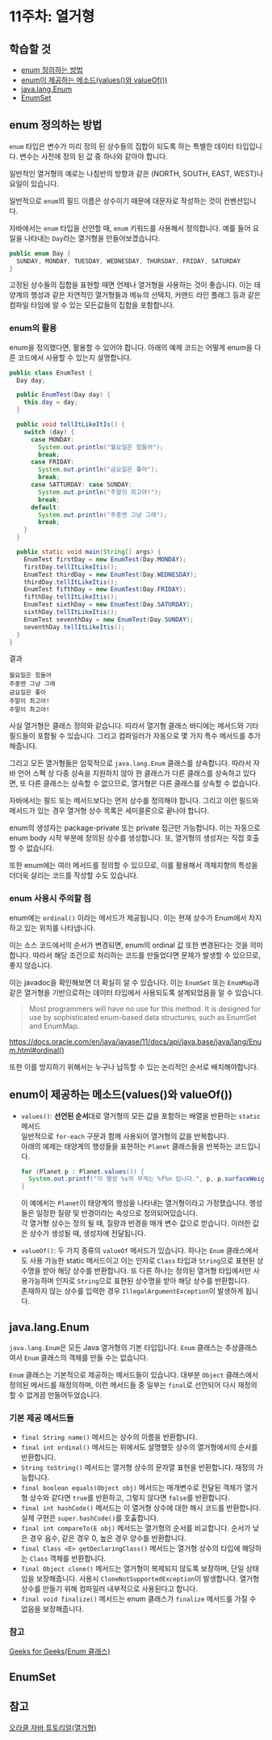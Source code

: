 # 11주차: 열거형

## 학습할 것

- [enum 정의하는 방법](#enum-정의하는-방법)
- [enum이 제공하는 메소드(values()와 valueOf())](#enum이-제공하는-메소드values와-valueof)
- [java.lang.Enum](#javalangenum)
- [EnumSet](#enumset)

## enum 정의하는 방법

`enum` 타입은 변수가 미리 정의 된 상수들의 집합이 되도록 하는 특별한 데이터 타입입니다. 변수는 사전에 정의 된 값 중 하나와 같아야 합니다.

일반적인 열거형의 예로는 나침반의 방향과 같은 (NORTH, SOUTH, EAST, WEST)나 요일이 있습니다.

일반적으로 `enum`의 필드 이름은 상수이기 때문에 대문자로 작성하는 것이 컨벤션입니다.

자바에서는 `enum` 타입을 선언할 때, `enum` 키워드를 사용해서 정의합니다. 예를 들어 요일을 나타내는 `Day`라는 열거형을 만들어보겠습니다.

```java
public enum Day {
  SUNDAY, MONDAY, TUESDAY, WEDNESDAY, THURSDAY, FRIDAY, SATURDAY
}
```

고정된 상수들의 집합을 표현할 때면 언제나 열거형을 사용하는 것이 좋습니다. 이는 태양계의 행성과 같은 자연적인 열거형들과 메뉴의 선택지, 커맨드 라인 플래그 등과 같은 컴파일 타임에 알 수 있는 모든값들의 집합을 포함합니다.

### enum의 활용

enum을 정의했다면, 활용할 수 있어야 합니다. 아래의 예제 코드는 어떻게 enum을 다른 코드에서 사용할 수 있는지 설명합니다.

```java
public class EnumTest {
  Day day;

  public EnumTest(Day day) {
    this.day = day;
  }

  public void tellItLikeItIs() {
    switch (day) {
      case MONDAY:
        System.out.println("월요일은 힘들어");
        break;
      case FRIDAY:
        System.out.println("금요일은 좋아");
        break;
      case SATTURDAY: case SUNDAY:
        System.out.println("주말이 최고야!");
        break;
      default:
        System.out.println("주중엔 그냥 그래");
        break;
    }
  }

  public static void main(String[] args) {
    EnumTest firstDay = new EnumTest(Day.MONDAY);
    firstDay.tellItLikeItis();
    EnumTest thirdDay = new EnumTest(Day.WEDNESDAY);
    thirdDay.tellItLikeItis();
    EnumTest fifthDay = new EnumTest(Day.FRIDAY);
    fifthDay.tellItLikeItis();
    EnumTest sixthDay = new EnumTest(Day.SATURDAY);
    sixthDay.tellItLikeItis();
    EnumTest seventhDay = new EnumTest(Day.SUNDAY);
    seventhDay.tellItLikeItis();
  }
}
```

결과

```text
월요일은 힘들어
주중엔 그냥 그래
금요일은 좋아
주말이 최고야!
주말이 최고야!
```

사실 열거형은 클래스 정의와 같습니다. 따라서 열거형 클래스 바디에는 메서드와 기타 필드들이 포함될 수 있습니다. 그리고 컴파일러가 자동으로 몇 가지 특수 메서드를 추가해줍니다.

그리고 모든 열거형들은 암묵적으로 `java.lang.Enum` 클래스를 상속합니다. 따라서 자바 언어 스펙 상 다중 상속을 지원하지 않아 한 클래스가 다른 클래스를 상속하고 있다면, 또 다른 클래스는 상속할 수 없으므로, 열거형은 다른 클래스를 상속할 수 없습니다.

자바에서는 필드 또는 메서드보다는 먼저 상수를 정의해야 합니다. 그리고 이런 필드와 메서드가 있는 경우 열거형 상수 목록은 세미콜론으로 끝나야 합니다.

enum의 생성자는 package-private 또는 private 접근만 가능합니다. 이는 자동으로 enum body 시작 부분에 정의된 상수를 생성합니다. 또, 열거형의 생성자는 직접 호출할 수 없습니다.

또한 enum에는 여러 메서드를 정의할 수 있으므로, 이를 활용해서 객체지향의 특성을 더더욱 살리는 코드를 작성할 수도 있습니다.

### enum 사용시 주의할 점

enum에는 `ordinal()` 이라는 메서드가 제공됩니다. 이는 현재 상수가 Enum에서 차지하고 있는 위치를 나타냅니다.

이는 소스 코드에서의 순서가 변경되면, enum의 ordinal 값 또한 변경된다는 것을 의미합니다. 따라서 해당 조건으로 처리하는 코드를 만들었다면 문제가 발생할 수 있으므로, 좋지 않습니다.

이는 javadoc을 확인해보면 더 확실히 알 수 있습니다. 이는 `EnumSet` 또는 `EnumMap`과 같은 열거형을 기반으로하는 데이터 타입에서 사용되도록 설계되었음을 알 수 있습니다.

> Most programmers will have no use for this method. It is designed for use by sophisticated enum-based data structures, such as EnumSet and EnumMap.

<https://docs.oracle.com/en/java/javase/11/docs/api/java.base/java/lang/Enum.html#ordinal()>

또한 이를 방지하기 위해서는 누구나 납득할 수 있는 논리적인 순서로 배치해야합니다.

## enum이 제공하는 메소드(values()와 valueOf())

- `values()`: **선언된 순서**대로 열거형의 모든 값을 포함하는 배열을 반환하는 `static` 메서드  
   일반적으로 `for-each` 구문과 함께 사용되어 열거형의 값을 반복합니다.  
   아래의 예제는 태양계의 행성들을 표현하는 `Planet` 클래스들을 반복하는 코드입니다.

  ```java
  for (Planet p : Planet.values()) {
    System.out.printf("이 행성 %s의 무게는 %f%n 입니다.", p, p.surfaceWeight(mass));
  }
  ```

  이 예에서는 `Planet`이 태양계의 행성을 나타내는 열거형이라고 가정했습니다. 행성들은 일정한 질량 및 반경이라는 속성으로 정의되어있습니다.  
   각 열거형 상수는 정의 될 때, 질량과 반경을 매개 변수 값으로 받습니다. 이러한 값은 상수가 생성될 때, 생성자에 전달됩니다.

- `valueOf()`: 두 가지 종류의 `valueOf` 메서드가 있습니다. 하나는 `Enum` 클래스에서도 사용 가능한 static 메서드이고 이는 인자로 `Class` 타입과 `String`으로 표현된 상수명을 받아 해당 상수를 반환합니다. 또 다른 하나는 정의된 열거형 타입에서만 사용가능하며 인자로 `String`으로 표현된 상수명을 받아 해당 상수를 반환합니다.  
   존재하지 않는 상수를 입력한 경우 `IllegalArgumentException`이 발생하게 됩니다.

## java.lang.Enum

`java.lang.Enum`은 모든 Java 열거형의 기본 타입입니다. `Enum` 클래스는 추상클래스여서 `Enum` 클래스의 객체를 만들 수는 없습니다.

`Enum` 클래스는 기본적으로 제공하는 메서드들이 있습니다. 대부분 `Object` 클래스에서 정의된 메서드를 재정의하며, 이런 메서드들 중 일부는 `final`로 선언되어 다시 재정의 할 수 없게끔 만들어두었습니다.

### 기본 제공 메서드들

- `final String name()` 메서드는 상수의 이름을 반환합니다.
- `final int ordinal()` 메서드는 위에서도 설명했듯 상수의 열거형에서의 순서를 반환합니다.
- `String toString()` 메서드는 열거형 상수의 문자열 표현을 반환합니다. 재정의 가능합니다.
- `final boolean equals(Object obj)` 메서드는 매개변수로 전달된 객체가 열거형 상수와 같다면 `true`를 반환하고, 그렇지 않다면 `false`를 반환합니다.
- `final int hashCode()` 메서드는 이 열거형 상수에 대한 해시 코드를 반환합니다. 실제 구현은 `super.hashCode()`를 호춣합니다.
- `final int compareTo(E obj)` 메서드는 열거형의 순서를 비교합니다. 순서가 낮은 경우 음수, 같은 경우 0, 높은 경우 양수를 반환합니다.
- `final Class <E> getDeclaringClass()` 메서드는 열거형 상수의 타입에 해당하는 `Class` 객체를 반환합니다.
- `final Object clone()` 메서드는 열거형이 복제되지 않도록 보장하며, 단일 상태임을 보장해줍니다. 사용시 `CloneNotSupportedException`이 발생합니다. 열거형 상수를 만들기 위해 컴파일러 내부적으로 사용된다고 합니다.
- `final void finalize()` 메서드는 enum 클래스가 `finalize` 메서드를 가질 수 없음을 보장해줍니다.

### 참고

[Geeks for Geeks(Enum 클래스)](https://www.geeksforgeeks.org/java-lang-enum-class-java/)

## EnumSet

## 참고

[오라클 자바 튜토리얼(열거형)](https://docs.oracle.com/javase/tutorial/java/javaOO/enum.html)
